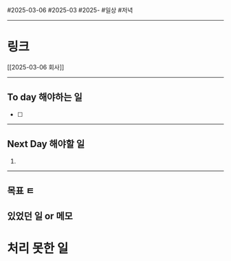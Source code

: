 #2025-03-06 #2025-03 #2025-
#일상 #저녁 

-------
# 링크
[[2025-03-06 회사]]

---
## To day 해야하는 일
- [ ] 

---
## Next Day 해야할 일
1. 

---

## 목표 ㅌ


## 있었던 일  or 메모


# 처리 못한 일
